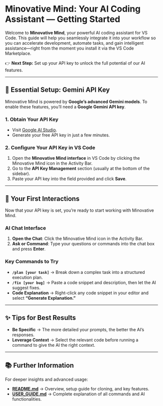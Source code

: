 # Minovative Mind: Your AI Coding Assistant — Getting Started

Welcome to **Minovative Mind**, your powerful AI coding assistant for VS Code. This guide will help you seamlessly integrate it into your workflow so you can accelerate development, automate tasks, and gain intelligent assistance—right from the moment you install it via the VS Code Marketplace.

👉 **Next Step:** Set up your API key to unlock the full potential of our AI features.

---

## 🔑 Essential Setup: Gemini API Key

Minovative Mind is powered by **Google’s advanced Gemini models**. To enable these features, you’ll need a **Google Gemini API key**.

### 1. Obtain Your API Key

- Visit [Google AI Studio](https://aistudio.google.com/app/apikey).
- Generate your free API key in just a few minutes.

### 2. Configure Your API Key in VS Code

1. Open the **Minovative Mind interface** in VS Code by clicking the Minovative Mind icon in the Activity Bar.
2. Go to the **API Key Management** section (usually at the bottom of the sidebar).
3. Paste your API key into the field provided and click **Save**.

---

## 👋 Your First Interactions

Now that your API key is set, you’re ready to start working with Minovative Mind.

### AI Chat Interface

1. **Open the Chat**: Click the Minovative Mind icon in the Activity Bar.
2. **Ask or Command**: Type your questions or commands into the chat box and press **Enter**.

### Key Commands to Try

- **`/plan [your task]`** → Break down a complex task into a structured execution plan.
- **`/fix [your bug]`** → Paste a code snippet and description, then let the AI suggest fixes.
- **Code Explanation** → Right-click any code snippet in your editor and select **“Generate Explanation.”**

---

## ✨ Tips for Best Results

- **Be Specific** → The more detailed your prompts, the better the AI’s responses.
- **Leverage Context** → Select the relevant code before running a command to give the AI the right context.

---

## 📚 Further Information

For deeper insights and advanced usage:

- **[README.md](README.md)** → Overview, setup guide for cloning, and key features.
- **[USER_GUIDE.md](USER_GUIDE.md)** → Complete explanation of all commands and AI functionalities.
